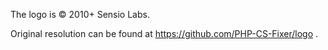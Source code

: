 The logo is © 2010+ Sensio Labs.

Original resolution can be found at https://github.com/PHP-CS-Fixer/logo .
